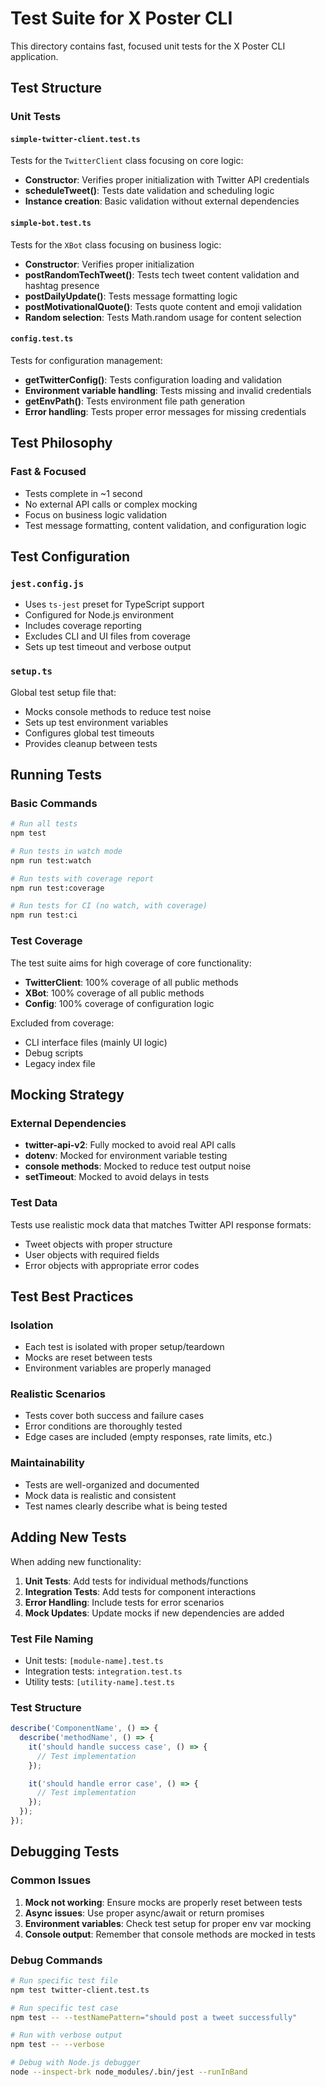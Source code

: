 # Test Suite for X Poster CLI

This directory contains fast, focused unit tests for the X Poster CLI application.

## Test Structure

### Unit Tests

#### `simple-twitter-client.test.ts`
Tests for the `TwitterClient` class focusing on core logic:
- **Constructor**: Verifies proper initialization with Twitter API credentials
- **scheduleTweet()**: Tests date validation and scheduling logic
- **Instance creation**: Basic validation without external dependencies

#### `simple-bot.test.ts`
Tests for the `XBot` class focusing on business logic:
- **Constructor**: Verifies proper initialization
- **postRandomTechTweet()**: Tests tech tweet content validation and hashtag presence
- **postDailyUpdate()**: Tests message formatting logic
- **postMotivationalQuote()**: Tests quote content and emoji validation
- **Random selection**: Tests Math.random usage for content selection

#### `config.test.ts`
Tests for configuration management:
- **getTwitterConfig()**: Tests configuration loading and validation
- **Environment variable handling**: Tests missing and invalid credentials
- **getEnvPath()**: Tests environment file path generation
- **Error handling**: Tests proper error messages for missing credentials

## Test Philosophy

### Fast & Focused
- Tests complete in ~1 second
- No external API calls or complex mocking
- Focus on business logic validation
- Test message formatting, content validation, and configuration logic

## Test Configuration

### `jest.config.js`
- Uses `ts-jest` preset for TypeScript support
- Configured for Node.js environment
- Includes coverage reporting
- Excludes CLI and UI files from coverage
- Sets up test timeout and verbose output

### `setup.ts`
Global test setup file that:
- Mocks console methods to reduce test noise
- Sets up test environment variables
- Configures global test timeouts
- Provides cleanup between tests

## Running Tests

### Basic Commands

```bash
# Run all tests
npm test

# Run tests in watch mode
npm run test:watch

# Run tests with coverage report
npm run test:coverage

# Run tests for CI (no watch, with coverage)
npm run test:ci
```

### Test Coverage

The test suite aims for high coverage of core functionality:
- **TwitterClient**: 100% coverage of all public methods
- **XBot**: 100% coverage of all public methods
- **Config**: 100% coverage of configuration logic

Excluded from coverage:
- CLI interface files (mainly UI logic)
- Debug scripts
- Legacy index file

## Mocking Strategy

### External Dependencies
- **twitter-api-v2**: Fully mocked to avoid real API calls
- **dotenv**: Mocked for environment variable testing
- **console methods**: Mocked to reduce test output noise
- **setTimeout**: Mocked to avoid delays in tests

### Test Data
Tests use realistic mock data that matches Twitter API response formats:
- Tweet objects with proper structure
- User objects with required fields
- Error objects with appropriate error codes

## Test Best Practices

### Isolation
- Each test is isolated with proper setup/teardown
- Mocks are reset between tests
- Environment variables are properly managed

### Realistic Scenarios
- Tests cover both success and failure cases
- Error conditions are thoroughly tested
- Edge cases are included (empty responses, rate limits, etc.)

### Maintainability
- Tests are well-organized and documented
- Mock data is realistic and consistent
- Test names clearly describe what is being tested

## Adding New Tests

When adding new functionality:

1. **Unit Tests**: Add tests for individual methods/functions
2. **Integration Tests**: Add tests for component interactions
3. **Error Handling**: Include tests for error scenarios
4. **Mock Updates**: Update mocks if new dependencies are added

### Test File Naming
- Unit tests: `[module-name].test.ts`
- Integration tests: `integration.test.ts`
- Utility tests: `[utility-name].test.ts`

### Test Structure
```typescript
describe('ComponentName', () => {
  describe('methodName', () => {
    it('should handle success case', () => {
      // Test implementation
    });

    it('should handle error case', () => {
      // Test implementation
    });
  });
});
```

## Debugging Tests

### Common Issues
1. **Mock not working**: Ensure mocks are properly reset between tests
2. **Async issues**: Use proper async/await or return promises
3. **Environment variables**: Check test setup for proper env var mocking
4. **Console output**: Remember that console methods are mocked in tests

### Debug Commands
```bash
# Run specific test file
npm test twitter-client.test.ts

# Run specific test case
npm test -- --testNamePattern="should post a tweet successfully"

# Run with verbose output
npm test -- --verbose

# Debug with Node.js debugger
node --inspect-brk node_modules/.bin/jest --runInBand
```

